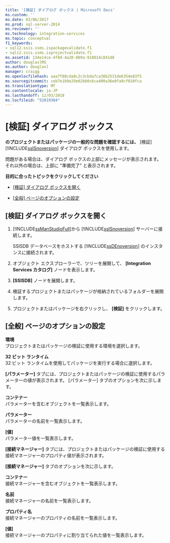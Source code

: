 ```yaml
---
title: '[検証] ダイアログ ボックス | Microsoft Docs'
ms.custom: ''
ms.date: 03/06/2017
ms.prod: sql-server-2014
ms.reviewer: ''
ms.technology: integration-services
ms.topic: conceptual
f1_keywords:
- sql12.ssis.ssms.ispackagevalidate.f1
- sql12.ssis.ssms.isprojectvalidate.f1
ms.assetid: 134e14ce-4f8d-4a20-889a-918014c841d8
author: douglaslMS
ms.author: douglasl
manager: craigg
ms.openlocfilehash: aaa7f88cda8c2c3cbda7ca38b2531de6354e83f5
ms.sourcegitcommit: ceb7e1b9e29e02bb0c6ca400a36e0fa9cf010fca
ms.translationtype: MT
ms.contentlocale: ja-JP
ms.lasthandoff: 12/03/2018
ms.locfileid: "52819304"
---
```

# <a name="validate-dialog-box"></a>[検証] ダイアログ ボックス
  **のプロジェクトまたはパッケージの一般的な問題を確認するには、** [検証] [!INCLUDE[ssISnoversion](../../includes/ssisnoversion-md.md)] ダイアログ ボックスを使用します。  
  
 問題がある場合は、ダイアログ ボックスの上部にメッセージが表示されます。 それ以外の場合は、上部に "準備完了" と表示されます。  
  
 **目的に合ったトピックをクリックしてください**  
  
-   [[検証] ダイアログ ボックスを開く](#open_dialog)  
  
-   [[全般] ページのオプションの設定](#general)  
  
##  <a name="open_dialog"></a> [検証] ダイアログ ボックスを開く  
  
1.  [!INCLUDE[ssManStudioFull](../../includes/ssmanstudiofull-md.md)]から [!INCLUDE[ssISnoversion](../../includes/ssisnoversion-md.md)] サーバーに接続します。  
  
     SSISDB データベースをホストする [!INCLUDE[ssDEnoversion](../../includes/ssdenoversion-md.md)] のインスタンスに接続されます。  
  
2.  オブジェクト エクスプローラーで、ツリーを展開して、 **[Integration Services カタログ]** ノードを表示します。  
  
3.  **[SSISDB]** ノードを展開します。  
  
4.  検証するプロジェクトまたはパッケージが格納されているフォルダーを展開します。  
  
5.  プロジェクトまたはパッケージを右クリックし、 **[検証]** をクリックします。  
  
##  <a name="general"></a> [全般] ページのオプションの設定  
 **環境**  
 プロジェクトまたはパッケージの検証に使用する環境を選択します。  
  
 **32 ビット ランタイム**  
 32 ビット ランタイムを使用してパッケージを実行する場合に選択します。  
  
 **[パラメーター]** タブには、プロジェクトまたはパッケージの検証に使用するパラメーターの値が表示されます。 [パラメーター] タブのオプションを次に示します。  
  
 **コンテナー**  
 パラメーターを含むオブジェクトを一覧表示します。  
  
 **パラメーター**  
 パラメーターの名前を一覧表示します。  
  
 **[値]**  
 パラメーター値を一覧表示します。  
  
 **[接続マネージャー]** タブには、プロジェクトまたはパッケージの検証に使用する接続マネージャーのプロパティ値が表示されます。  
  
 **[接続マネージャー]** タブのオプションを次に示します。  
  
 **コンテナー**  
 接続マネージャーを含むオブジェクトを一覧表示します。  
  
 **名前**  
 接続マネージャーの名前を一覧表示します。  
  
 **プロパティ名**  
 接続マネージャーのプロパティの名前を一覧表示します。  
  
 **[値]**  
 接続マネージャーのプロパティに割り当てられた値を一覧表示します。  
  
  
